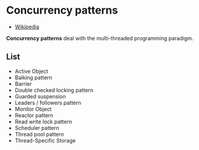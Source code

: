 # Concurrency patterns

- [Wikipedia](http://en.wikipedia.org/wiki/Concurrency_pattern)

<strong>Concurrency patterns</strong> deal with the multi-threaded programming paradigm.

## List

- Active Object
- Balking pattern
- Barrier
- Double checked locking pattern
- Guarded suspension
- Leaders / followers pattern
- Monitor Object
- Reactor pattern
- Read write lock pattern
- Scheduler pattern
- Thread pool pattern
- Thread-Specific Storage
